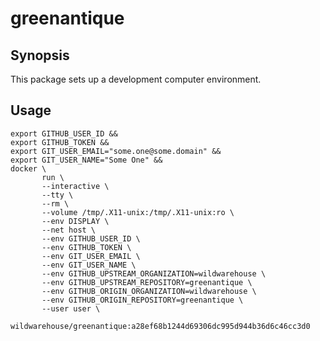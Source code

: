 <!--
# Copyright © (C) 2017 Emory Merryman <emory.merryman@gmail.com>
#   This file is part of greenantique.
#
#   greenantique is free software: you can redistribute it and/or modify
#   it under the terms of the GNU General Public License as published by
#   the Free Software Foundation, either version 3 of the License, or
#   (at your option) any later version.
#
#   greenantique is distributed in the hope that it will be useful,
#   but WITHOUT ANY WARRANTY; without even the implied warranty of
#   MERCHANTABILITY or FITNESS FOR A PARTICULAR PURPOSE.  See the
#   GNU General Public License for more details.
#
#   You should have received a copy of the GNU General Public License
#   along with greenantique.  If not, see <http://www.gnu.org/licenses/>.
-->

# greenantique

## Synopsis
This package sets up a development computer environment.

## Usage

```
export GITHUB_USER_ID &&
export GITHUB_TOKEN &&
export GIT_USER_EMAIL="some.one@some.domain" &&
export GIT_USER_NAME="Some One" &&
docker \
       run \
       --interactive \
       --tty \
       --rm \
       --volume /tmp/.X11-unix:/tmp/.X11-unix:ro \
       --env DISPLAY \
       --net host \
       --env GITHUB_USER_ID \
       --env GITHUB_TOKEN \
       --env GIT_USER_EMAIL \
       --env GIT_USER_NAME \
       --env GITHUB_UPSTREAM_ORGANIZATION=wildwarehouse \
       --env GITHUB_UPSTREAM_REPOSITORY=greenantique \
       --env GITHUB_ORIGIN_ORGANIZATION=wildwarehouse \
       --env GITHUB_ORIGIN_REPOSITORY=greenantique \
       --user user \
       wildwarehouse/greenantique:a28ef68b1244d69306dc995d944b36d6c46cc3d0
```